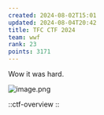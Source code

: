 ```yaml
---
created: 2024-08-02T15:01
updated: 2024-08-04T20:42
title: TFC CTF 2024
team: wwf
rank: 23
points: 3171
---
```


Wow it was hard.

![image.png](https://res.cloudinary.com/kumonochisanaka/image/upload/v1722794032/2024/08/be1cef3b0a848a452e0e5dbaa67e08e5.png)

::ctf-overview
::
